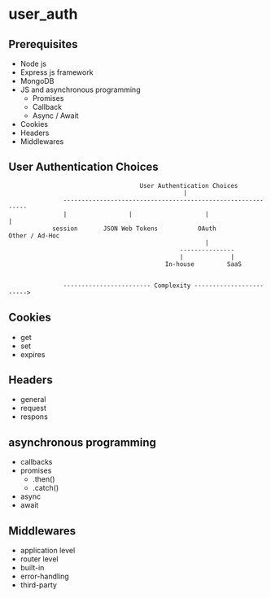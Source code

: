 # user_auth



## Prerequisites
* Node js
* Express js framework
* MongoDB
* JS and asynchronous programming
    * Promises
    * Callback
    * Async / Await
* Cookies
* Headers
* Middlewares

## User Authentication Choices
```
                                    User Authentication Choices
                                                |
               ------------------------------------------------------------
               |                 |                    |                   |
            session       JSON Web Tokens           OAuth            Other / Ad-Hoc
                                                      |
                                               ---------------     
                                               |             |
                                           In-house         SaaS


               ------------------------ Complexity ------------------------>
```


## Cookies
* get
* set
* expires

## Headers
* general
* request
* respons

## asynchronous programming
* callbacks
* promises
    * .then()
    * .catch()
* async
* await

## Middlewares
* application level
* router level
* built-in
* error-handling
* third-party

